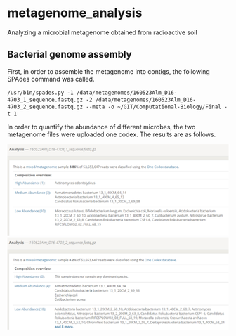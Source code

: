 # metagenome_analysis
Analyzing a microbial metagenome obtained from radioactive soil


## Bacterial genome assembly


First, in order to assemble the metagenome into contigs, the following SPAdes command was called.
 ```
 /usr/bin/spades.py -1 /data/metagenomes/160523Alm_D16-4703_1_sequence.fastq.gz -2 /data/metagenomes/160523Alm_D16-4703_2_sequence.fastq.gz --meta -o ~/GIT/Computational-Biology/Final -t 1
 ```


In order to quantify the abundance of different microbes, the two metagenome files were uploaded one codex. The results are as follows.

<img src="https://github.com/bijiuni/metagenome_analysis/blob/master/img/analysis1.PNG" width="1000"> <img src="https://github.com/bijiuni/metagenome_analysis/blob/master/img/analysis2.PNG" width="1000">
